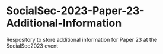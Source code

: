 # SocialSec-2023-Paper-23-Additional-Information
Respository to store additional information for Paper 23 at the SocialSec2023 event
